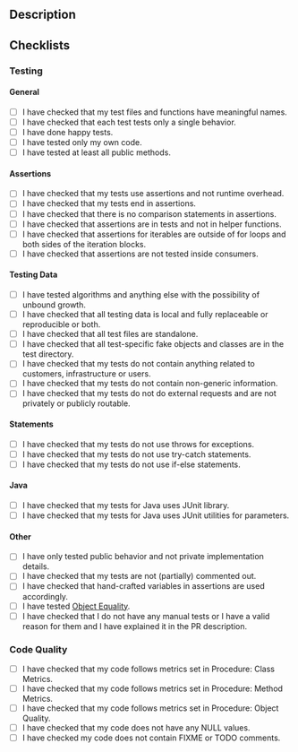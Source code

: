## Description

<!-- Please include a summary of changes made in your pull request. -->

<!-- If you can't fill all check boxes in Checklists section, please explain why. -->

## Checklists

<!-- Fill check boxes before submitting the pull request. -->

### Testing

#### General

- [ ] I have checked that my test files and functions have meaningful names.
- [ ] I have checked that each test tests only a single behavior.
- [ ] I have done happy tests.
- [ ] I have tested only my own code.
- [ ] I have tested at least all public methods.

#### Assertions

- [ ] I have checked that my tests use assertions and not runtime overhead.
- [ ] I have checked that my tests end in assertions.
- [ ] I have checked that there is no comparison statements in assertions.
- [ ] I have checked that assertions are in tests and not in helper functions.
- [ ] I have checked that assertions for iterables are outside of for loops and both sides of the iteration blocks.
- [ ] I have checked that assertions are not tested inside consumers.

#### Testing Data

- [ ] I have tested algorithms and anything else with the possibility of unbound growth.
- [ ] I have checked that all testing data is local and fully replaceable or reproducible or both.
- [ ] I have checked that all test files are standalone.
- [ ] I have checked that all test-specific fake objects and classes are in the test directory.
- [ ] I have checked that my tests do not contain anything related to customers, infrastructure or users.
- [ ] I have checked that my tests do not contain non-generic information.
- [ ] I have checked that my tests do not do external requests and are not privately or publicly routable.

#### Statements

- [ ] I have checked that my tests do not use throws for exceptions.
- [ ] I have checked that my tests do not use try-catch statements.
- [ ] I have checked that my tests do not use if-else statements.

#### Java

- [ ] I have checked that my tests for Java uses JUnit library.
- [ ] I have checked that my tests for Java uses JUnit utilities for parameters.

#### Other

- [ ] I have only tested public behavior and not private implementation details.
- [ ] I have checked that my tests are not (partially) commented out.
- [ ] I have checked that hand-crafted variables in assertions are used accordingly.
- [ ] I have tested [Object Equality](https://docs.oracle.com/javase/6/docs/api/java/lang/Object.html#equals%28java.lang.Object%29).
- [ ] I have checked that I do not have any manual tests or I have a valid reason for them and I have explained it in the PR description.

### Code Quality

- [ ] I have checked that my code follows metrics set in Procedure: Class Metrics.
- [ ] I have checked that my code follows metrics set in Procedure: Method Metrics.
- [ ] I have checked that my code follows metrics set in Procedure: Object Quality.
- [ ] I have checked that my code does not have any NULL values.
- [ ] I have checked my code does not contain FIXME or TODO comments.
